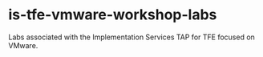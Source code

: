 # is-tfe-vmware-workshop-labs
Labs associated with the Implementation Services TAP for TFE focused on VMware.
